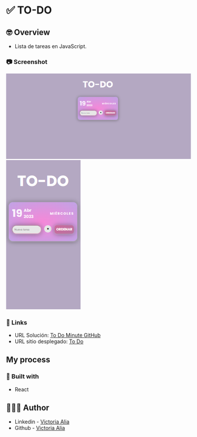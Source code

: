 # ✅ TO-DO

## 🤓 Overview

- Lista de tareas en JavaScript.

### 📷 Screenshot

![Diseño web](https://github.com/victoriaalia/to-do/blob/main/to-do-e.png)
![Diseño web](https://github.com/victoriaalia/to-do/blob/main/to-do-m.png)

### 🙆 Links

- URL Solución: [To Do Minute GitHub](https://github.com/victoriaalia/to-do)
- URL sitio desplegado: [To Do](https://to-do-eosin-rho.vercel.app/)

## My process

### 👷 Built with

- React

## 👩🏻‍💻 Author

- Linkedin - [Victoria Alia](https://www.linkedin.com/in/maria-victoria-alia-a79682206/)
- Github - [Victoria Alia](https://github.com/victoriaalia)
